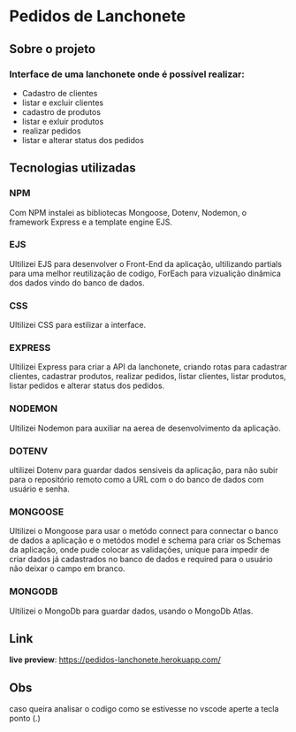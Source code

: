 # Pedidos de Lanchonete

## Sobre o projeto

### Interface de uma lanchonete onde é possível realizar:
* Cadastro de clientes
* listar e excluir clientes
* cadastro de produtos
* listar e exluir produtos
* realizar pedidos
* listar e alterar status dos pedidos  

## Tecnologias utilizadas
### NPM
Com NPM instalei as bibliotecas Mongoose, Dotenv, Nodemon, o framework Express e a template engine EJS. 

### EJS
Ultilizei EJS para desenvolver o Front-End da aplicação, ultilizando partials para uma melhor reutilização de codigo,
ForEach para vizualição dinâmica dos dados vindo do banco de dados.

### CSS
Ultilizei CSS para estilizar a interface.

### EXPRESS
Ultilizei Express para criar a API da lanchonete, criando rotas para cadastrar clientes, cadastrar produtos, realizar pedidos, listar clientes, listar produtos, listar pedidos e alterar status dos pedidos.

### NODEMON
Ultilizei Nodemon para auxiliar na aerea de desenvolvimento da aplicação.

### DOTENV
ultilizei Dotenv para guardar dados sensiveis da aplicação, para não subir para o repositório remoto como a URL com o do banco de dados com usuário e senha. 

### MONGOOSE
Ultilizei o Mongoose para usar o metódo connect para connectar o banco de dados a aplicação e o metódos model e schema para criar os Schemas da aplicação, onde pude colocar as validações, unique para impedir de criar dados já cadastrados no banco de dados e required para o usuário não deixar o campo em branco.

### MONGODB
Ultilizei o MongoDb para guardar dados, usando o MongoDb Atlas.

## Link
**live preview**: https://pedidos-lanchonete.herokuapp.com/


## Obs
caso queira analisar o codigo como se estivesse no vscode aperte a tecla ponto (.)
